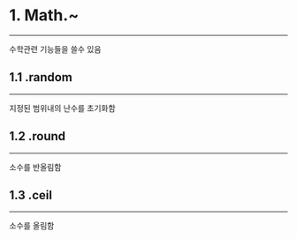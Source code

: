 # 1. Math.~
---
수학관련 기능들을 쓸수 있음
## 1.1 .random
---
지정된 범위내의 난수를 초기화함
## 1.2 .round
---
소수를 반올림함
## 1.3 .ceil
---
소수를 올림함